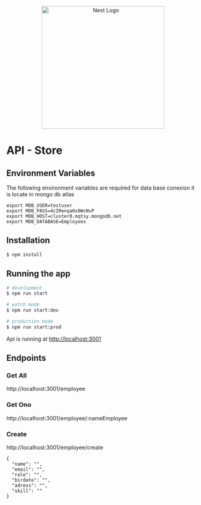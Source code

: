 <p align="center">
  <a href="http://nestjs.com/" target="blank"><img src="https://nestjs.com/img/logo_text.svg" width="320" alt="Nest Logo" /></a>
</p>

# API - Store

## Environment Variables

The following environment variables are required for data base conexion it is locate in mongo db atlas

```
export MDB_USER=testuser
export MDB_PASS=4cIRenqa0x0WcNvP
export MDB_HOST=cluster0.mqtsy.mongodb.net
export MDB_DATABASE=Employees
```

## Installation

```bash
$ npm install
```

## Running the app

```bash
# development
$ npm run start

# watch mode
$ npm run start:dev

# production mode
$ npm run start:prod
```

Api is running at <a href="http://localhost:3001">http://localhost:3001</a>


## Endpoints 

### Get All

http://localhost:3001/employee


### Get Ono

http://localhost:3001/employee/:nameEmployee

### Create

http://localhost:3001/employee/create

```Request
{
  "name": "",
  "email": "",
  "role": "",
  "birdate": "",
  "adress": "",
  "skill": ""
}
```
